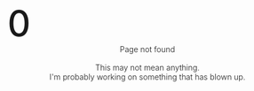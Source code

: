 <html lang="en">
<head>
<meta charset="UTF-8">
<link rel="shortcut icon" type="image/x-icon" href="https://static.codepen.io/assets/favicon/favicon-aec34940fbc1a6e787974dcd360f2c6b63348d4b1f4e06c77743096d55480f33.ico" />
<link rel="mask-icon" type="" href="https://static.codepen.io/assets/favicon/logo-pin-8f3771b1072e3c38bd662872f6b673a722f4b3ca2421637d5596661b4e2132cc.svg" color="#111" />
<title>CodePen - Spacy 404 with count up</title>
<link rel='stylesheet' href='https://cdn.3up.dk/flexgrid.io@2.5.1/css/flexgrid.min.css'>
<style>
    @import url("https://fonts.googleapis.com/css?family=Roboto+Mono:300,500");
html, body {
  width: 100%;
  height: 100%;
}

body {
  background-image: url(https://s3-us-west-2.amazonaws.com/s.cdpn.io/257418/andy-holmes-698828-unsplash.jpg);
  background-size: cover;
  background-repeat: no-repeat;
  min-height: 100vh;
  min-width: 100vw;
  font-family: "Roboto Mono", "Liberation Mono", Consolas, monospace;
  color: rgba(255, 255, 255, 0.87);
}

.mx-auto {
  margin-left: auto;
  margin-right: auto;
}

.container,
.container > .row,
.container > .row > div {
  height: 100%;
}

#countUp {
  display: flex;
  flex-direction: column;
  justify-content: center;
  align-items: center;
  height: 100%;
}
#countUp .number {
  font-size: 4rem;
  font-weight: 500;
}
#countUp .number + .text {
  margin: 0 0 1rem;
}
#countUp .text {
  font-weight: 300;
  text-align: center;
}

  </style>
<script>
  window.console = window.console || function(t) {};
</script>
<script>
  if (document.location.search.match(/type=embed/gi)) {
    window.parent.postMessage("resize", "*");
  }
</script>
</head>
<body translate="no">

<div class="container">
<div class="row">
<div class="xs-12 md-6 mx-auto">
<div id="countUp">
<div class="number" data-count="404">0</div>
<div class="text">Page not found</div>
<div class="text">This may not mean anything.</div>
<div class="text">I'm probably working on something that has blown up.</div>
</div>
</div>
</div>
</div>
<script src="https://static.codepen.io/assets/common/stopExecutionOnTimeout-de7e2ef6bfefd24b79a3f68b414b87b8db5b08439cac3f1012092b2290c719cd.js"></script>
<script src='https://cdnjs.cloudflare.com/ajax/libs/jquery/3.3.1/jquery.min.js'></script>
<script src='https://cdn.3up.dk/in-view@0.6.1'></script>
<script id="rendered-js">
      var formatThousandsNoRounding = function (n, dp) {
  var e = '',s = e + n,l = s.length,b = n < 0 ? 1 : 0,
  i = s.lastIndexOf(','),j = i == -1 ? l : i,
  r = e,d = s.substr(j + 1, dp);
  while ((j -= 3) > b) {if (window.CP.shouldStopExecution(0)) break;r = '.' + s.substr(j, 3) + r;}window.CP.exitedLoop(0);
  return s.substr(0, j + 3) + r + (
  dp ? ',' + d + (d.length < dp ?
  '00000'.substr(0, dp - d.length) : e) : e);
};

var hasRun = false;

inView('#countUp').on('enter', function () {
  if (hasRun == false) {
    $('.number').each(function () {
      var $this = $(this),
      countTo = $this.attr('data-count');

      $({ countNum: $this.text() }).animate({
        countNum: countTo },

      {
        duration: 2000,
        easing: 'linear',
        step: function () {
          $this.text(formatThousandsNoRounding(Math.floor(this.countNum)));
        },
        complete: function () {
          $this.text(formatThousandsNoRounding(this.countNum));
        } });

    });
    hasRun = true;
  }
});
      //# sourceURL=pen.js
    </script>
</body>
</html>

